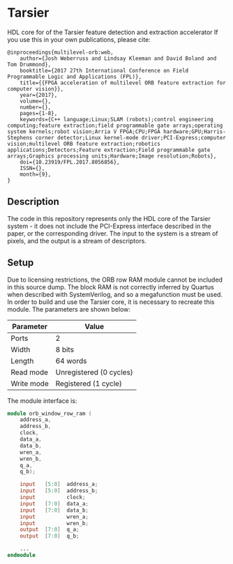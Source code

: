 # Tarsier

HDL core for of the Tarsier feature detection and extraction accelerator
If you use this in your own publications, please cite:
```
@inproceedings{multilevel-orb:web, 
    author={Josh Weberruss and Lindsay Kleeman and David Boland and Tom Drummond}, 
    booktitle={2017 27th International Conference on Field Programmable Logic and Applications (FPL)}, 
    title={{FPGA acceleration of multilevel ORB feature extraction for computer vision}}, 
    year={2017}, 
    volume={}, 
    number={}, 
    pages={1-8}, 
    keywords={C++ language;Linux;SLAM (robots);control engineering computing;feature extraction;field programmable gate arrays;operating system kernels;robot vision;Arria V FPGA;CPU;FPGA hardware;GPU;Harris-Stephens corner detector;Linux kernel-mode driver;PCI-Express;computer vision;multilevel ORB feature extraction;robotics applications;Detectors;Feature extraction;Field programmable gate arrays;Graphics processing units;Hardware;Image resolution;Robots}, 
    doi={10.23919/FPL.2017.8056856}, 
    ISSN={}, 
    month={9},
}
```

## Description
The code in this repository represents only the HDL core of the Tarsier system - it does not include the PCI-Express interface described in the paper, or the corresponding driver. The input to the system is a stream of pixels, and the output is a stream of descriptors.

## Setup
Due to licensing restrictions, the ORB row RAM module cannot be included in this source dump. The block RAM is not correctly inferred by Quartus when described with SystemVerilog, and so a megafunction must be used. In order to build and use the Tarsier core, it is necessary to recreate this module. The parameters are shown below:

Parameter | Value
----------|------
Ports | 2
Width | 8 bits
Length | 64 words
Read mode | Unregistered (0 cycles)
Write mode | Registered (1 cycle)

The module interface is:

```verilog
module orb_window_row_ram (
    address_a,
    address_b,
    clock,
    data_a,
    data_b,
    wren_a,
    wren_b,
    q_a,
    q_b);

    input	[5:0]  address_a;
    input	[5:0]  address_b;
    input	       clock;
    input	[7:0]  data_a;
    input	[7:0]  data_b;
    input	       wren_a;
    input	       wren_b;
    output	[7:0]  q_a;
    output	[7:0]  q_b;

    ...
endmodule
```